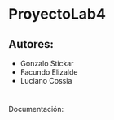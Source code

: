 # ProyectoLab4
## Autores: 
- Gonzalo Stickar
- Facundo Elizalde
- Luciano Cossia
#  
Documentación:
